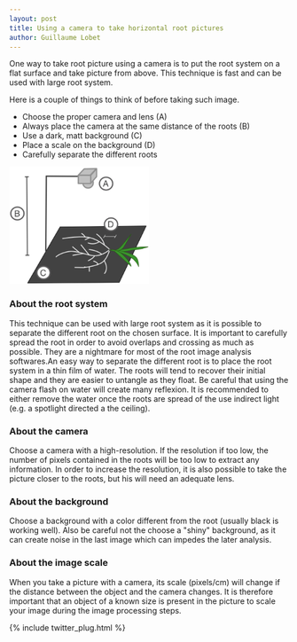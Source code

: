 ```yaml
---
layout: post
title: Using a camera to take horizontal root pictures
author: Guillaume Lobet
---
```



One way to take root picture using a camera is to put the root system on a flat surface and take picture from above. This technique is fast and can be used with large root system.

Here is a couple of things to think of before taking such image.



- Choose the proper camera and lens (A)
- Always place the camera at the same distance of the roots (B)
- Use a dark, matt background (C)
- Place a scale on the background (D)
- Carefully separate the different roots

<img src="/img/camera_horizontal.png" alt="horizontal camera" width="50%">


<h3>About the root system</h3>

This technique can be used with large root system as it is possible to separate the different root on the chosen surface. It is important to carefully spread the root in order to avoid overlaps and crossing as much as possible. They are a nightmare for most of the root image analysis softwares.An easy way to separate the different root is to place the root system in a thin film of water. The roots will tend to recover their initial shape and they are easier to untangle as they float. Be careful that using the camera flash on water will create  many reflexion. It is recommended to either remove the water once the roots are spread of the use indirect light (e.g. a spotlight directed a the ceiling).

<h3>About the camera</h3>

Choose a camera with a high-resolution. If the resolution if too low, the number of pixels contained in the roots will be too low to extract any information. In order to increase the resolution, it is also possible to take the picture closer to the roots, but his will need an adequate lens.<h3>About the background</h3>Choose a background with a color different from the root (usually black is working well). Also be careful not the choose a "shiny" background, as it can create noise in the last image which can impedes the later analysis.

<h3>About the image scale</h3>

When you take a picture with a camera, its scale (pixels/cm) will change if the distance between the object and the camera changes. It is therefore important that an object of a known size is present in the picture to scale your image during the image processing steps. &nbsp;

{% include twitter_plug.html %}
